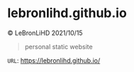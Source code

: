 # lebronlihd.github.io

&copy; LeBronLiHD 2021/10/15

> personal static website

`URL`: https://lebronlihd.github.io/
